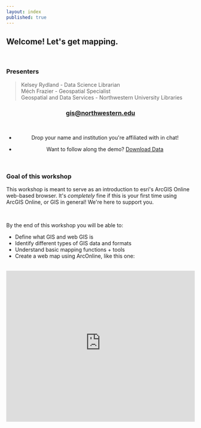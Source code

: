 ```yaml
---
layout: index
published: true
---
```


## Welcome! Let's get mapping. 

<br>

### Presenters
> Kelsey Rydland - Data Science Librarian <br>
> Méch Frazier - Geospatial Specialist <br>
Geospatial and Data Services - Northwestern University Libraries <br>

<center>
  <h3 style="color:purple;"><a href="mailto:gis@northwestern.edu?subject=GIS support"> gis@northwestern.edu </a></h3>

<br>

* Drop your name and institution you're affiliated with in chat!<br>

* Want to follow along the demo? <a class="btn btn-primary" href="https://github.com/nulib-ds/arcgis-online/blob/gh-pages/_data/arconline_data_s21.zip"><i class="fa fa-home"></i> Download Data</a>
</center>
<br>

### Goal of this workshop

This workshop is meant to serve as an introduction to esri's ArcGIS Online web-based browser. It's *completely* fine if this is your first time using ArcGIS Online, or GIS in general! We're here to support you.

<br>

By the end of this workshop you will be able to: 

* Define what GIS and web GIS is
* Identify different types of GIS data and formats
* Understand basic mapping functions + tools
* Create a web map using ArcOnline, like this one: 

<br>

  <style>.embed-container {position: relative; padding-bottom: 80%; height: 0; max-width: 100%;} .embed-container iframe, .embed-container object, .embed-container iframe{position: absolute; top: 0; left: 0; width: 100%; height: 100%;} small{position: absolute; z-index: 40; bottom: 0; margin-bottom: -15px;}</style><div class="embed-container"><iframe width="500" height="400" frameborder="0" scrolling="yes" marginheight="0" marginwidth="0" title="An Examination of Chicago's Ballot Drop-Boxes" src="https://northwestern.maps.arcgis.com/apps/MapJournal/index.html?appid=4c5dccabdc5540e590972b00eb755562"></iframe></div>
